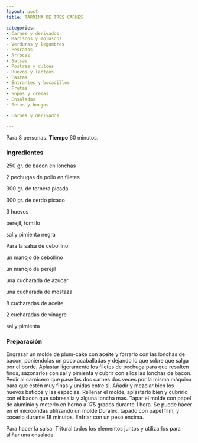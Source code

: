 ```yaml
---
layout: post
title: TARRINA DE TRES CARNES

categories:
- Carnes y derivados
- Mariscos y moluscos
- Verduras y legumbres
- Pescados
- Arroces
- Salsas
- Postres y dulces
- Huevos y lacteos
- Pastas
- Entrantes y bocadillos
- Frutas
- Sopas y cremas
- Ensaladas
- Setas y hongos

- Carnes y derivados

---
```


Para 8 personas.
<b>Tiempo</b> 60 minutos.

<h3>Ingredientes</h3>

250 gr. de bacon en lonchas

2 pechugas de pollo en filetes

300 gr. de ternera picada

300 gr. de cerdo picado

3 huevos

perejil, tomillo

sal y pimienta negra

Para la salsa de cebollino:

un manojo de cebollino

un manojo de perejil

una cucharada de azucar

una cucharada de mostaza

8 cucharadas de aceite

2 cucharadas de vinagre

sal y pimienta

<h3>Preparación</h3>

Engrasar un molde de plum-cake con aceite y forrarlo con las lonchas de bacon, poniendolas un poco acaballadas y dejando lo que sobre que salga por el borde. Aplastar ligeramente los filetes de pechuga para que resulten finos, sazonarlos con sal y pimienta y cubrir con ellos las lonchas de bacon. Pedir al carnicero que pase las dos carnes dos veces por la misma máquina para que estén muy finas y unidas entre si. Añadir y mezclar bien los huevos batidos y las especias. Rellenar el molde, aplastarlo bien y cubrirlo con el bacon que sobresalía y alguna loncha mas. Tapar el molde con papel de aluminio y meterlo en horno a 175 grados durante 1 hora. Se puede hacer en el microondas utilizando un molde Duralex, tapado con papel film, y cocerlo durante 18 minutos. Enfriar con un peso encima.

Para hacer la salsa: Tritural todos los elementos juntos y utilizarlos para aliñar una ensalada.

